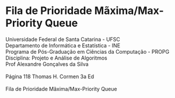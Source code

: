 # Fila de Prioridade Mãxima/Max-Priority Queue
Universidade Federal de Santa Catarina - UFSC<br>
Departamento de Informática e Estatística - INE<br>
Programa de Pós-Graduação em Ciências da Computação - PROPG<br>
Disciplina: Projeto e Análise de Algoritmos<br>
Prof Alexandre Gonçalves da Silva<br>
<br>
Página 118 Thomas H. Cormen 3a Ed<br>
<br>
Fila de Prioridade Mãxima/Max-Priority Queue<br>
